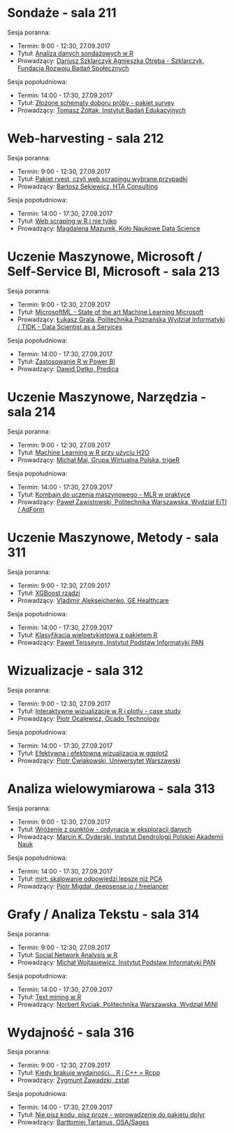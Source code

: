 
# Sondaże - sala 211

Sesja poranna:

- Termin: 9:00 - 12:30, 27.09.2017
- Tytuł: [Analiza danych sondażowych w R](https://github.com/whyR-conference/warsztaty/tree/master/211_Sondaze/sesja_poranna)
- Prowadzący: [Dariusz Szklarczyk Agnieszka Otręba - Szklarczyk, Fundacja Rozwoju Badań Społecznych](www.furbs.org)

Sesja popołudniowa:

- Termin: 14:00 - 17:30, 27.09.2017
- Tytuł: [Złożone schematy doboru próby - pakiet survey](https://github.com/whyR-conference/warsztaty/tree/master/211_Sondaze/sesja_popoludniowa)
- Prowadzący: [Tomasz Żółtak, Instytut Badań Edukacyjnych](https://github.com/tzoltak)

# Web-harvesting - sala 212

Sesja poranna:

- Termin: 9:00 - 12:30, 27.09.2017
- Tytuł: [Pakiet rvest, czyli web scrapingu wybrane przypadki](https://github.com/whyR-conference/warsztaty/tree/master/212_Web_Harvesting/sesja_poranna)
- Prowadzący: [Bartosz Sękiewicz, HTA Consulting](https://github.com/bsekiewicz)

Sesja popołudniowa:

- Termin: 14:00 - 17:30, 27.09.2017
- Tytuł: [Web scraping w R i nie tylko](https://github.com/whyR-conference/warsztaty/tree/master/212_Web_Harvesting/sesja_popoludniowa)
- Prowadzący: [Magdalena Mazurek, Koło Naukowe Data Science](http://datascience.mini.pw.edu.pl/)

# Uczenie Maszynowe, Microsoft / Self-Service BI, Microsoft - sala 213

Sesja poranna:

- Termin: 9:00 - 12:30, 27.09.2017
- Tytuł: [MicrosoftML - State of the art Machine Learning Microsoft](https://github.com/whyR-conference/warsztaty/tree/master/213_Uczenie_Maszynowe_Microsoft_Self_BI_Services/sesja_poranna)
- Prowadzący: [Łukasz Grala, Politechnika Poznańska Wydział Informatyki / TIDK - Data Scientist as a Services](https://mvp.microsoft.com/en-us/PublicProfile/4029183?fullName=Lukasz%20Grala)

Sesja popołudniowa:

- Termin: 14:00 - 17:30, 27.09.2017
- Tytuł: [Zastosowanie R w Power BI](https://github.com/whyR-conference/warsztaty/tree/master/213_Uczenie_Maszynowe_Microsoft_Self_BI_Services/sesja_popoludniowa)
- Prowadzący: [Dawid Detko, Predica]()

# Uczenie Maszynowe, Narzędzia - sala 214

Sesja poranna:

- Termin: 9:00 - 12:30, 27.09.2017
- Tytuł: [Machine Learning w R przy użyciu H2O](https://github.com/whyR-conference/warsztaty/tree/master/214_Uczenie_Maszynowe_Narzedzia/sesja_poranna)
- Prowadzący: [Michał Maj, Grupa Wirtualna Polska, trigeR](https://pl.linkedin.com/in/michał-maj-4912207a)

Sesja popołudniowa:

- Termin: 14:00 - 17:30, 27.09.2017
- Tytuł: [Kombajn do uczenia maszynowego - MLR w praktyce](https://github.com/whyR-conference/warsztaty/tree/master/214_Uczenie_Maszynowe_Narzedzia/sesja_popoludniowa)
- Prowadzący: [Paweł Zawistowski, Politechnika Warszawska, Wydział EiTI / AdForm](https://pzawistowski.github.io/about)

# Uczenie Maszynowe, Metody - sala 311

Sesja poranna:

- Termin: 9:00 - 12:30, 27.09.2017
- Tytuł: [XGBoost rządzi](https://github.com/whyR-conference/warsztaty/tree/master/311_Uczenie_Maszynowe_Metody/sesja_poranna)
- Prowadzący: [Vladimir Alekseichenko, GE Healthcare](http://dataworkshop.eu)

Sesja popołudniowa:

- Termin: 14:00 - 17:30, 27.09.2017
- Tytuł: [Klasyfikacja wieloetykietowa z pakietem R](https://github.com/whyR-conference/warsztaty/tree/master/311_Uczenie_Maszynowe_Metody/sesja_popoludniowa)
- Prowadzący: [Paweł Teisseyre, Instytut Podstaw Informatyki PAN](http://www.ipipan.eu/~teisseyrep/)

# Wizualizacje - sala 312

Sesja poranna:

- Termin: 9:00 - 12:30, 27.09.2017
- Tytuł: [Interaktywne wizualizacje w R i plotly - case study](https://github.com/whyR-conference/warsztaty/tree/master/312_Wizualizacje/sesja_poranna)
- Prowadzący: [Piotr Ocalewicz, Ocado Technology](linkedin.com/in/piotr-ocalewicz-ab8770a0)

Sesja popołudniowa:

- Termin: 14:00 - 17:30, 27.09.2017
- Tytuł: [Efektywna i efektowna wizualizacja w ggplot2](https://github.com/whyR-conference/warsztaty/tree/master/312_Wizualizacje/sesja_popoludniowa)
- Prowadzący: [Piotr Ćwiakowski, Uniwersytet Warszawski](www.labmasters.pl)

# Analiza wielowymiarowa - sala 313

Sesja poranna:

- Termin: 9:00 - 12:30, 27.09.2017
- Tytuł: [Wróżenie z punktów - ordynacja w eksploracji danych](https://github.com/whyR-conference/warsztaty/tree/master/313_Analiza_Wielowymiarowa/sesja_poranna)
- Prowadzący: [Marcin K. Dyderski, Instytut Dendrologii Polskiej Akademii Nauk]()

Sesja popołudniowa:

- Termin: 14:00 - 17:30, 27.09.2017
- Tytuł: [mirt: skalowanie odpowiedzi lepsze niż PCA](https://github.com/whyR-conference/warsztaty/tree/master/313_Analiza_Wielowymiarowa/sesja_popoludniowa)
- Prowadzący: [Piotr Migdał, deepsense.io / freelancer](http://p.migdal.pl/)

# Grafy / Analiza Tekstu - sala 314

Sesja poranna:

- Termin: 9:00 - 12:30, 27.09.2017
- Tytuł: [Social Network Analysis w R](https://github.com/whyR-conference/warsztaty/tree/master/314_Grafy_Analiza_Tekstu/sesja_poranna)
- Prowadzący: [Michał Wojtasiewicz, Instytut Podstaw Informatyki PAN]()

Sesja popołudniowa:

- Termin: 14:00 - 17:30, 27.09.2017
- Tytuł: [Text mining w R](https://github.com/whyR-conference/warsztaty/tree/master/314_Grafy_Analiza_Tekstu/sesja_popoludniowa)
- Prowadzący: [Norbert Ryciak, Politechnika Warszawska, Wydział MiNI]()


# Wydajność - sala 316

Sesja poranna:

- Termin: 9:00 - 12:30, 27.09.2017
- Tytuł: [Kiedy brakuje wydajności... R i C++ = Rcpp](https://github.com/whyR-conference/warsztaty/tree/master/316_Wydajnosc/sesja_poranna)
- Prowadzący: [Zygmunt  Zawadzki, zstat](zstat.pl)

Sesja popołudniowa:

- Termin: 14:00 - 17:30, 27.09.2017
- Tytuł: [Nie pisz kodu, pisz prozę - wprowadzenie do pakietu dplyr](https://github.com/whyR-conference/warsztaty/tree/master/316_Wydajnosc/sesja_popoludniowa)
- Prowadzący: [Bartłomiej Tartanus, OSA/Sages]()
